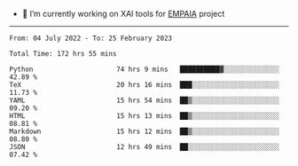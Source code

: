 - 🔭 I’m currently working on XAI tools for [EMPAIA](https://en.empaia.org/) project

---

<!--START_SECTION:waka-->

```text
From: 04 July 2022 - To: 25 February 2023

Total Time: 172 hrs 55 mins

Python                     74 hrs 9 mins   ██████████▓░░░░░░░░░░░░░░   42.89 %
TeX                        20 hrs 16 mins  ███░░░░░░░░░░░░░░░░░░░░░░   11.73 %
YAML                       15 hrs 54 mins  ██▒░░░░░░░░░░░░░░░░░░░░░░   09.20 %
HTML                       15 hrs 13 mins  ██▒░░░░░░░░░░░░░░░░░░░░░░   08.81 %
Markdown                   15 hrs 12 mins  ██▒░░░░░░░░░░░░░░░░░░░░░░   08.80 %
JSON                       12 hrs 49 mins  ██░░░░░░░░░░░░░░░░░░░░░░░   07.42 %
```

<!--END_SECTION:waka-->
